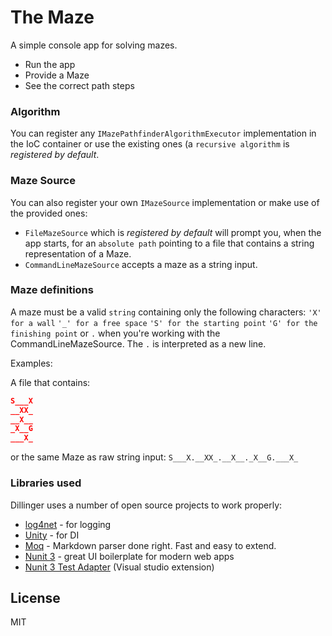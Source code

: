 ﻿# The Maze

A simple console app for solving mazes.

  - Run the app
  - Provide a Maze
  - See the correct path steps

### Algorithm

You can register any `IMazePathfinderAlgorithmExecutor` implementation in the IoC container or use the existing ones (a `recursive algorithm` is _registered by default_.

### Maze Source

You can also register your own `IMazeSource` implementation or make use of the provided ones: 
- `FileMazeSource` which is _registered by default_ will prompt you, when the app starts, for an `absolute path` pointing to a file that contains a string representation of a Maze.
 - `CommandLineMazeSource` accepts a maze as a string input.

### Maze definitions

A maze must be a valid `string` containing only the following characters:
`'X' for a wall`
`'_' for a free space`
`'S' for the starting point`
`'G' for the finishing point` 
or 
`.` when you're working with the CommandLineMazeSource. The `.` is interpreted as a new line.

Examples:

A file that contains:
```json
S___X
__XX_
__X__
_X__G
___X_
```

or the same Maze as raw string input: `S___X.__XX_.__X__._X__G.___X_`

### Libraries used

Dillinger uses a number of open source projects to work properly:

* [log4net](https://www.nuget.org/packages/log4net/) - for logging
* [Unity](https://www.nuget.org/packages/Unity/) - for DI
* [Moq](https://www.nuget.org/packages/Moq/) - Markdown parser done right. Fast and easy to extend.
* [Nunit 3](https://www.nuget.org/packages/NUnit/) - great UI boilerplate for modern web apps
* [Nunit 3 Test Adapter](https://marketplace.visualstudio.com/items?itemName=NUnitDevelopers.NUnit3TestAdapter) (Visual studio extension)

License
----

MIT